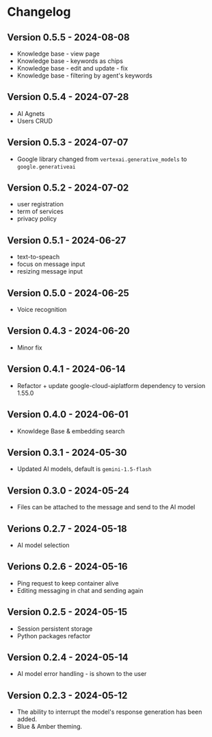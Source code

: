 # Changelog

## Version 0.5.5 - 2024-08-08

* Knowledge base - view page
* Knowledge base - keywords as chips
* Knowledge base - edit and update - fix
* Knowledge base - filtering by agent's keywords

## Version 0.5.4 - 2024-07-28

* AI Agnets
* Users CRUD

## Version 0.5.3 - 2024-07-07

* Google library changed from `vertexai.generative_models` to `google.generativeai`

## Version 0.5.2 - 2024-07-02

* user registration
* term of services
* privacy policy

## Version 0.5.1 - 2024-06-27

* text-to-speach
* focus on message input
* resizing message input

## Version 0.5.0 - 2024-06-25

* Voice recognition

## Version 0.4.3 - 2024-06-20

* Minor fix

## Version 0.4.1 - 2024-06-14

* Refactor + update google-cloud-aiplatform dependency to version 1.55.0

## Version 0.4.0 - 2024-06-01

* Knowldege Base & embedding search

## Version 0.3.1 - 2024-05-30

* Updated AI models, default is `gemini-1.5-flash`

## Version 0.3.0 - 2024-05-24

* Files can be attached to the message and send to the AI model

## Verions 0.2.7 - 2024-05-18

* AI model selection

## Verions 0.2.6 - 2024-05-16

* Ping request to keep container alive
* Editing messaging in chat and sending again

## Version 0.2.5 - 2024-05-15

* Session persistent storage
* Python packages refactor

## Version 0.2.4 - 2024-05-14

* AI model error handling - is shown to the user

## Version 0.2.3 - 2024-05-12

* The ability to interrupt the model's response generation has been added.
* Blue & Amber theming.
